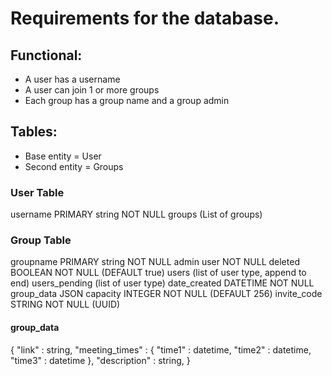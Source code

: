 # Requirements for the database.

## Functional:
* A user has a username 
* A user can join 1 or more groups
* Each group has a group name and a group admin

## Tables:
* Base entity = User
* Second entity = Groups

### User Table
username PRIMARY string NOT NULL
groups (List of groups)

### Group Table
groupname PRIMARY string NOT NULL
admin user NOT NULL
deleted BOOLEAN NOT NULL (DEFAULT true)
users (list of user type, append to end)
users_pending (list of user type)
date_created DATETIME NOT NULL
group_data JSON
capacity INTEGER NOT NULL (DEFAULT 256)
invite_code STRING NOT NULL (UUID)

#### group_data
{
    "link" : string,
    "meeting_times" : {
       "time1" : datetime,
       "time2" : datetime,
       "time3" : datetime
    },
    "description" : string,
}

